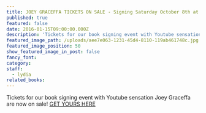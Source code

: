 ```yaml
---
title: JOEY GRACEFFA TICKETS ON SALE - Signing Saturday October 8th at 5pm
published: true
featured: false
date: 2016-01-15T09:00:00.000Z
description: 'Tickets for our book signing event with Youtube sensation Joey Graceffa are now on sale!'
featured_image_path: /uploads/aee7e063-1231-45d4-8110-119ab461748c.jpg
featured_image_position: 50
show_featured_image_in_post: false
fancy_font:
category:
staff:
  - lydia
related_books:
---
```



Tickets for our book signing event with Youtube sensation Joey Graceffa are now on sale! [GET YOURS HERE](https://www.eventbrite.com/e/108-joey-graceffa-children-of-eden-book-signing-tickets-27609026341)

&nbsp;